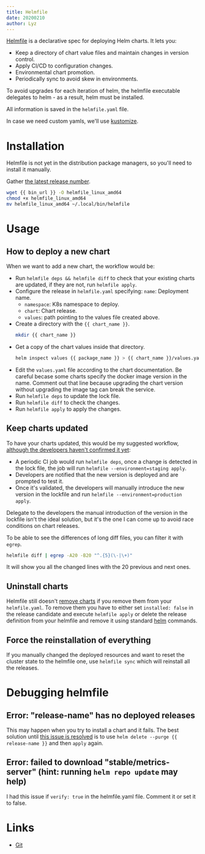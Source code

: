```yaml
---
title: Helmfile
date: 20200210
author: Lyz
---
```


[Helmfile](https://github.com/roboll/helmfile) is a declarative spec for
deploying Helm charts. It lets you:

* Keep a directory of chart value files and maintain changes in version control.
* Apply CI/CD to configuration changes.
* Environmental chart promotion.
* Periodically sync to avoid skew in environments.

To avoid upgrades for each iteration of helm, the helmfile executable delegates
to helm - as a result, helm must be installed.

All information is saved in the `helmfile.yaml` file.

In case we need custom yamls, we'll use
[kustomize](https://github.com/kubernetes-sigs/kustomize).

# Installation

Helmfile is not yet in the distribution package managers, so you'll need to
install it manually.

Gather [the latest release number](https://github.com/roboll/helmfile/releases).

```bash
wget {{ bin_url }} -O helmfile_linux_amd64
chmod +x helmfile_linux_amd64
mv helmfile_linux_amd64 ~/.local/bin/helmfile
```

# Usage

## How to deploy a new chart

When we want to add a new chart, the workflow would be:

* Run `helmfile deps && helmfile diff` to check that your existing charts are
  updated, if they are not, run `helmfile apply`.
* Configure the release in `helmfile.yaml` specifying:
  `name`: Deployment name.
  * `namespace`: K8s namespace to deploy.
  * `chart`: Chart release.
  * `values`: path pointing to the values file created above.
* Create a directory with the `{{ chart_name }}`.
  ```bash
  mkdir {{ chart_name }}
  ```
* Get a copy of the chart values inside that directory.
  ```bash
  helm inspect values {{ package_name }} > {{ chart_name }}/values.yaml
  ```
* Edit the `values.yaml` file according to the chart documentation. Be careful
    becase some charts specify the docker image version in the name. Comment out
    that line because upgrading the chart version without upgrading the image
    tag can break the service.
* Run `helmfile deps` to update the lock file.
* Run `helmfile diff` to check the changes.
* Run `helmfile apply` to apply the changes.

## Keep charts updated

To have your charts updated, this would be my suggested workflow, [although the
developers haven't confirmed it
yet](https://github.com/roboll/helmfile/issues/1107):

* A periodic CI job would run `helmfile deps`, once a change is detected in the
  lock file, the job will run `helmfile --environment=staging apply`.
* Developers are notified that the new version is deployed and are prompted to
  test it.
* Once it's validated, the developers will manually introduce the new version in
  the lockfile and run `helmfile --environment=production apply`.

Delegate to the developers the manual introduction of the version in the
lockfile isn't the ideal solution, but it's the one I can come up to avoid race
conditions on chart releases.

To be able to see the differences of long diff files, you can filter it with
`egrep`.

```bash
helmfile diff | egrep -A20 -B20 "^.{5}(\-|\+)"
```

It will show you all the changed lines with the 20 previous and next ones.

## Uninstall charts

Helmfile still doesn't [remove charts](https://github.com/roboll/helmfile/issues/194)
if you remove them from your `helmfile.yaml`. To remove them you have to either
set `installed: false` in the release candidate and execute `helmfile apply` or
delete the release definition from your helmfile and remove it using standard
[helm](helm.md) commands.

## Force the reinstallation of everything

If you manually changed the deployed resources and want to reset the cluster
state to the helmfile one, use `helmfile sync` which will reinstall all the
releases.

# Debugging helmfile

## Error: "release-name" has no deployed releases

This may happen when you try to install a chart and it fails. The best solution
until [this issue is resolved](https://github.com/roboll/helmfile/issues/471) is
to use `helm delete --purge {{ release-name }}` and then `apply` again.

## Error: failed to download "stable/metrics-server" (hint: running `helm repo update` may help)

I had this issue if `verify: true` in the helmfile.yaml file. Comment it or set
it to false.

# Links

* [Git](https://github.com/roboll/helmfile)
